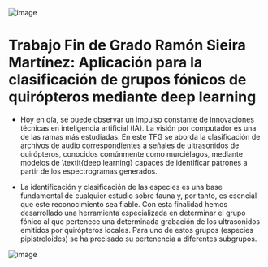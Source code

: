 ![image](https://user-images.githubusercontent.com/116558787/200337207-039eea8c-2a79-48f5-9d59-2a9538e39f29.png)
# Trabajo Fin de Grado Ramón Sieira Martínez: Aplicación para la clasificación de grupos fónicos de quirópteros mediante deep learning

- Hoy en día, se puede observar un impulso constante de innovaciones técnicas en inteligencia artificial (IA). La visión por computador es una de las ramas más estudiadas. En este TFG se aborda la clasificación de archivos de audio correspondientes a señales de ultrasonidos de quirópteros, conocidos comúnmente como murciélagos, mediante modelos de \textit{deep learning} capaces de identificar patrones a partir de los espectrogramas generados.

- La identificación y clasificación de las especies es una base fundamental de cualquier estudio sobre fauna y, por tanto, es esencial que este reconocimiento sea fiable. Con esta finalidad hemos desarrollado una herramienta especializada en determinar el grupo fónico al que pertenece una determinada grabación de los ultrasonidos emitidos por quirópteros locales. Para uno de estos grupos (especies pipistreloides) se ha precisado su pertenencia a diferentes subgrupos.

![image](https://user-images.githubusercontent.com/116558787/200337382-45e3fcab-c307-4ea3-940f-42477e6b9a43.png)
